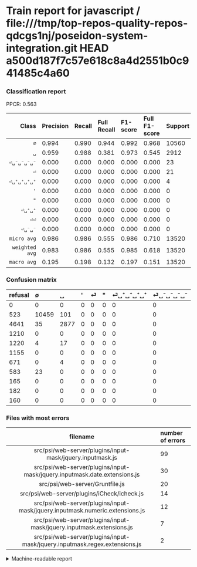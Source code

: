 # Train report for javascript / file:///tmp/top-repos-quality-repos-qdcgs1nj/poseidon-system-integration.git HEAD a500d187f7c57e618c8a4d2551b0c941485c4a60

### Classification report

PPCR: 0.563

| Class | Precision | Recall | Full Recall | F1-score | Full F1-score | Support | Full Support | PPCR |
|------:|:----------|:-------|:------------|:---------|:---------|:--------|:-------------|:-----|
| `∅` | 0.994| 0.990| 0.944| 0.992| 0.968| 10560| 11083| 0.953 |
| `␣` | 0.959| 0.988| 0.381| 0.973| 0.545| 2912| 7553| 0.386 |
| `⏎␣⁻␣⁻␣⁻␣⁻` | 0.000| 0.000| 0.000| 0.000| 0.000| 23| 606| 0.038 |
| `⏎` | 0.000| 0.000| 0.000| 0.000| 0.000| 21| 1241| 0.017 |
| `⏎␣⁺␣⁺␣⁺␣⁺` | 0.000| 0.000| 0.000| 0.000| 0.000| 4| 675| 0.006 |
| `'` | 0.000| 0.000| 0.000| 0.000| 0.000| 0| 1210| 0.000 |
| `"` | 0.000| 0.000| 0.000| 0.000| 0.000| 0| 1155| 0.000 |
| `⏎␣⁺␣⁺` | 0.000| 0.000| 0.000| 0.000| 0.000| 0| 165| 0.000 |
| `⏎⏎` | 0.000| 0.000| 0.000| 0.000| 0.000| 0| 182| 0.000 |
| `⏎␣⁻␣⁻` | 0.000| 0.000| 0.000| 0.000| 0.000| 0| 160| 0.000 |
| `micro avg` | 0.986| 0.986| 0.555| 0.986| 0.710| 13520| 24030| 0.563 |
| `weighted avg` | 0.983| 0.986| 0.555| 0.985| 0.618| 13520| 24030| 0.563 |
| `macro avg` | 0.195| 0.198| 0.132| 0.197| 0.151| 13520| 24030| 0.563 |

### Confusion matrix

|refusal|  ∅| ␣| '| ⏎| "| ⏎␣⁺␣⁺␣⁺␣⁺| ⏎␣⁻␣⁻␣⁻␣⁻| ⏎␣⁺␣⁺| ⏎⏎| ⏎␣⁻␣⁻| 
|:---|:---|:---|:---|:---|:---|:---|:---|:---|:---|:---|
|0 |0 |0 |0 |0 |0 |0 |0 |0 |0 |0 |
|523 |10459 |101 |0 |0 |0 |0 |0 |0 |0 |0 |
|4641 |35 |2877 |0 |0 |0 |0 |0 |0 |0 |0 |
|1210 |0 |0 |0 |0 |0 |0 |0 |0 |0 |0 |
|1220 |4 |17 |0 |0 |0 |0 |0 |0 |0 |0 |
|1155 |0 |0 |0 |0 |0 |0 |0 |0 |0 |0 |
|671 |0 |4 |0 |0 |0 |0 |0 |0 |0 |0 |
|583 |23 |0 |0 |0 |0 |0 |0 |0 |0 |0 |
|165 |0 |0 |0 |0 |0 |0 |0 |0 |0 |0 |
|182 |0 |0 |0 |0 |0 |0 |0 |0 |0 |0 |
|160 |0 |0 |0 |0 |0 |0 |0 |0 |0 |0 |

### Files with most errors

| filename | number of errors|
|:----:|:-----|
| src/psi/web-server/plugins/input-mask/jquery.inputmask.js | 99 |
| src/psi/web-server/plugins/input-mask/jquery.inputmask.date.extensions.js | 30 |
| src/psi/web-server/Gruntfile.js | 20 |
| src/psi/web-server/plugins/iCheck/icheck.js | 14 |
| src/psi/web-server/plugins/input-mask/jquery.inputmask.numeric.extensions.js | 12 |
| src/psi/web-server/plugins/input-mask/jquery.inputmask.extensions.js | 7 |
| src/psi/web-server/plugins/input-mask/jquery.inputmask.regex.extensions.js | 2 |

<details>
    <summary>Machine-readable report</summary>
```json
{
  "cl_report": {"\"": {"f1-score": 0.0, "precision": 0.0, "recall": 0.0, "support": 0}, "\u0027": {"f1-score": 0.0, "precision": 0.0, "recall": 0.0, "support": 0}, "macro avg": {"f1-score": 0.19657072693429045, "precision": 0.19534267973048963, "recall": 0.19784163752913755, "support": 13520}, "micro avg": {"f1-score": 0.9863905325443787, "precision": 0.9863905325443787, "recall": 0.9863905325443787, "support": 13520}, "weighted avg": {"f1-score": 0.9846896902869284, "precision": 0.9830850113657112, "recall": 0.9863905325443787, "support": 13520}, "\u2205": {"f1-score": 0.9922679189791757, "precision": 0.9941070240471438, "recall": 0.9904356060606061, "support": 10560}, "\u23ce": {"f1-score": 0.0, "precision": 0.0, "recall": 0.0, "support": 21}, "\u23ce\u23ce": {"f1-score": 0.0, "precision": 0.0, "recall": 0.0, "support": 0}, "\u23ce\u2423\u207a\u2423\u207a": {"f1-score": 0.0, "precision": 0.0, "recall": 0.0, "support": 0}, "\u23ce\u2423\u207a\u2423\u207a\u2423\u207a\u2423\u207a": {"f1-score": 0.0, "precision": 0.0, "recall": 0.0, "support": 4}, "\u23ce\u2423\u207b\u2423\u207b": {"f1-score": 0.0, "precision": 0.0, "recall": 0.0, "support": 0}, "\u23ce\u2423\u207b\u2423\u207b\u2423\u207b\u2423\u207b": {"f1-score": 0.0, "precision": 0.0, "recall": 0.0, "support": 23}, "\u2423": {"f1-score": 0.9734393503637288, "precision": 0.9593197732577526, "recall": 0.9879807692307693, "support": 2912}},
  "cl_report_full": {"\"": {"f1-score": 0.0, "precision": 0.0, "recall": 0.0, "support": 1155}, "\u0027": {"f1-score": 0.0, "precision": 0.0, "recall": 0.0, "support": 1210}, "macro avg": {"f1-score": 0.15135460902910322, "precision": 0.19534267973048963, "recall": 0.13246058031918065, "support": 24030}, "micro avg": {"f1-score": 0.710306258322237, "precision": 0.9863905325443787, "recall": 0.5549729504785684, "support": 24030}, "weighted avg": {"f1-score": 0.6179660504404678, "precision": 0.76002623366335, "recall": 0.5549729504785684, "support": 24030}, "\u2205": {"f1-score": 0.9682466209961118, "precision": 0.9941070240471438, "recall": 0.9436975548136786, "support": 11083}, "\u23ce": {"f1-score": 0.0, "precision": 0.0, "recall": 0.0, "support": 1241}, "\u23ce\u23ce": {"f1-score": 0.0, "precision": 0.0, "recall": 0.0, "support": 182}, "\u23ce\u2423\u207a\u2423\u207a": {"f1-score": 0.0, "precision": 0.0, "recall": 0.0, "support": 165}, "\u23ce\u2423\u207a\u2423\u207a\u2423\u207a\u2423\u207a": {"f1-score": 0.0, "precision": 0.0, "recall": 0.0, "support": 675}, "\u23ce\u2423\u207b\u2423\u207b": {"f1-score": 0.0, "precision": 0.0, "recall": 0.0, "support": 160}, "\u23ce\u2423\u207b\u2423\u207b\u2423\u207b\u2423\u207b": {"f1-score": 0.0, "precision": 0.0, "recall": 0.0, "support": 606}, "\u2423": {"f1-score": 0.5452994692949205, "precision": 0.9593197732577526, "recall": 0.3809082483781279, "support": 7553}},
  "ppcr": 0.5626300457761132
}
```
</details>
